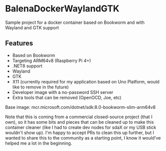 # BalenaDockerWaylandGTK
Sample project for a docker container based on Bookworm and with Wayland and GTK support

## Features
* Based on Bookworm
* Targeting ARM64v8 (Raspberry Pi 4+)
* .NET8 support
* Wayland
* GTK
* X11 (currently required for my application based on Uno Platform, would like to remove in the future)
* Developer image with a no-password SSH server
* Extra tools that can be removed (OpenOCD, Joe, etc)

Base image: mcr.microsoft.com/dotnet/sdk:8.0-bookworm-slim-arm64v8

Note that this is coming from a commercial closed-source project (that I own), so it has some bits and pieces that can be cleaned up to make this container cleaner (like I had to create dev nodes for sdaX or my USB stick wouldn't show up).
I'm happy to accept PRs to clean this up further, but I wanted to share this to the community as a starting point, I know it would've helped me a lot in the beginning.
